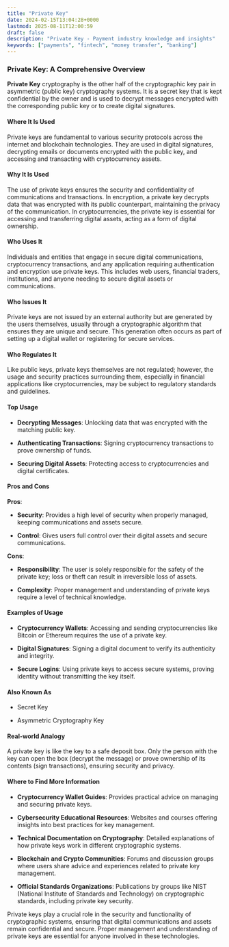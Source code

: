 ```yaml
---
title: "Private Key"
date: 2024-02-15T13:04:28+0000
lastmod: 2025-08-11T12:00:59
draft: false
description: "Private Key - Payment industry knowledge and insights"
keywords: ["payments", "fintech", "money transfer", "banking"]
---
```


### Private Key: A Comprehensive Overview

**Private Key** cryptography is the other half of the cryptographic key pair in asymmetric (public key) cryptography systems. It is a secret key that is kept confidential by the owner and is used to decrypt messages encrypted with the corresponding public key or to create digital signatures.

#### Where It Is Used

Private keys are fundamental to various security protocols across the internet and blockchain technologies. They are used in digital signatures, decrypting emails or documents encrypted with the public key, and accessing and transacting with cryptocurrency assets.

#### Why It Is Used

The use of private keys ensures the security and confidentiality of communications and transactions. In encryption, a private key decrypts data that was encrypted with its public counterpart, maintaining the privacy of the communication. In cryptocurrencies, the private key is essential for accessing and transferring digital assets, acting as a form of digital ownership.

#### Who Uses It

Individuals and entities that engage in secure digital communications, cryptocurrency transactions, and any application requiring authentication and encryption use private keys. This includes web users, financial traders, institutions, and anyone needing to secure digital assets or communications.

#### Who Issues It

Private keys are not issued by an external authority but are generated by the users themselves, usually through a cryptographic algorithm that ensures they are unique and secure. This generation often occurs as part of setting up a digital wallet or registering for secure services.

#### Who Regulates It

Like public keys, private keys themselves are not regulated; however, the usage and security practices surrounding them, especially in financial applications like cryptocurrencies, may be subject to regulatory standards and guidelines.

#### Top Usage

- **Decrypting Messages**: Unlocking data that was encrypted with the matching public key.

- **Authenticating Transactions**: Signing cryptocurrency transactions to prove ownership of funds.

- **Securing Digital Assets**: Protecting access to cryptocurrencies and digital certificates.

#### Pros and Cons

**Pros**:

- **Security**: Provides a high level of security when properly managed, keeping communications and assets secure.

- **Control**: Gives users full control over their digital assets and secure communications.

**Cons**:

- **Responsibility**: The user is solely responsible for the safety of the private key; loss or theft can result in irreversible loss of assets.

- **Complexity**: Proper management and understanding of private keys require a level of technical knowledge.

#### Examples of Usage

- **Cryptocurrency Wallets**: Accessing and sending cryptocurrencies like Bitcoin or Ethereum requires the use of a private key.

- **Digital Signatures**: Signing a digital document to verify its authenticity and integrity.

- **Secure Logins**: Using private keys to access secure systems, proving identity without transmitting the key itself.

#### Also Known As

- Secret Key

- Asymmetric Cryptography Key

#### Real-world Analogy

A private key is like the key to a safe deposit box. Only the person with the key can open the box (decrypt the message) or prove ownership of its contents (sign transactions), ensuring security and privacy.

#### Where to Find More Information

- **Cryptocurrency Wallet Guides**: Provides practical advice on managing and securing private keys.

- **Cybersecurity Educational Resources**: Websites and courses offering insights into best practices for key management.

- **Technical Documentation on Cryptography**: Detailed explanations of how private keys work in different cryptographic systems.

- **Blockchain and Crypto Communities**: Forums and discussion groups where users share advice and experiences related to private key management.

- **Official Standards Organizations**: Publications by groups like NIST (National Institute of Standards and Technology) on cryptographic standards, including private key security.

Private keys play a crucial role in the security and functionality of cryptographic systems, ensuring that digital communications and assets remain confidential and secure. Proper management and understanding of private keys are essential for anyone involved in these technologies.